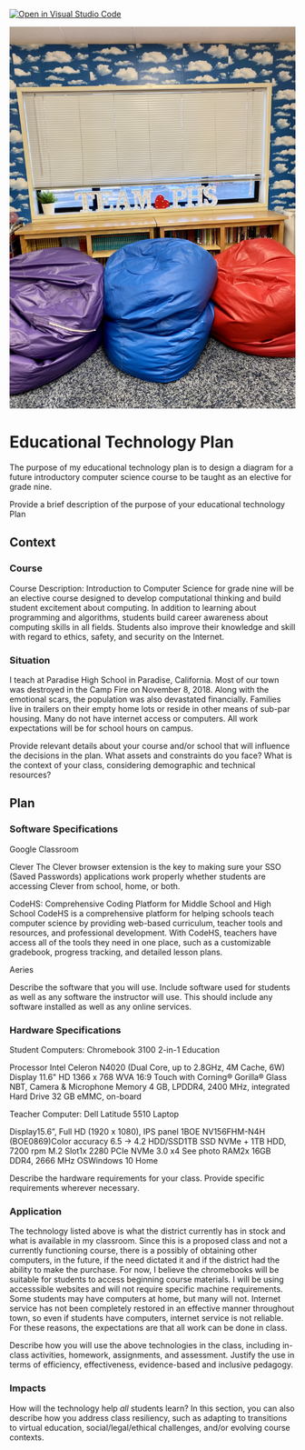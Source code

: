 [![Open in Visual Studio Code](https://classroom.github.com/assets/open-in-vscode-f059dc9a6f8d3a56e377f745f24479a46679e63a5d9fe6f495e02850cd0d8118.svg)](https://classroom.github.com/online_ide?assignment_repo_id=5862778&assignment_repo_type=AssignmentRepo)

![alt text](IMG_1703.jpg)
# Educational Technology Plan

The purpose of my educational technology plan is to design a diagram for a future introductory computer science course to be taught as an elective for grade nine. 

Provide a brief description of the purpose of your educational technology Plan

## Context

### Course

Course Description: Introduction to Computer Science for grade nine will be an elective course designed to develop computational thinking and build student excitement
about computing. In addition to learning about programming and algorithms, students build career awareness about
computing skills in all fields. Students also improve their knowledge and skill with regard to ethics, safety, and
security on the Internet.

### Situation

I teach at Paradise High School in Paradise, California.  Most of our town was destroyed in the Camp Fire on November 8, 2018. Along with the emotional scars, the population was also devastated financially. Families live in trailers on their empty home lots or reside in other means of sub-par housing.  Many do not have internet access or computers.  All work expectations will be for school hours on campus.

Provide relevant details about your course and/or school that will influence the
decisions in the plan. What assets and constraints do you face? What is the
context of your class, considering demographic and technical resources?

## Plan

### Software Specifications

Google Classroom


Clever
The Clever browser extension is the key to making sure your SSO (Saved Passwords) applications work properly whether students are accessing Clever from school, home, or both.

CodeHS: Comprehensive Coding Platform for Middle School and High School
CodeHS is a comprehensive platform for helping schools teach computer science by providing web-based curriculum, teacher tools and resources, and professional development. With CodeHS, teachers have access all of the tools they need in one place, such as a customizable gradebook, progress tracking, and detailed lesson plans.

Aeries

Describe the software that you will use. Include software used for students as
well as any software the instructor will use. This should include any software
installed as well as any online services.

### Hardware Specifications

Student Computers:
Chromebook 3100 2-in-1 Education

Processor
Intel Celeron N4020 (Dual Core, up to 2.8GHz, 4M Cache, 6W)
Display
11.6" HD 1366 x 768 WVA 16:9 Touch with Corning® Gorilla® Glass NBT, Camera & Microphone
Memory
4 GB, LPDDR4, 2400 MHz, integrated
Hard Drive
32 GB eMMC, on-board

Teacher Computer:
Dell Latitude 5510 Laptop

Display15.6”, Full HD (1920 x 1080), IPS
panel 1BOE NV156FHM-N4H (BOE0869)Color accuracy 6.5 -> 4.2
HDD/SSD1TB SSD NVMe + 1TB HDD, 7200 rpm
M.2 Slot1x 2280 PCIe NVMe 3.0 x4  See photo
RAM2x 16GB DDR4, 2666 MHz
OSWindows 10 Home

Describe the hardware requirements for your class. Provide specific requirements
wherever necessary.

### Application

The technology listed above is what the district currently has in stock and what is available in my classroom. Since this is a proposed class and not a currently functioning course, there is a possibly of obtaining other computers, in the future, if the need dictated it and if the district had the ability to make the purchase.  For now, I believe the chromebooks will be suitable for students to access beginning course materials.  I will be using accesssible websites and will not require specific machine requirements.  Some students may have computers at home, but many will not. Internet service has not been completely restored in an effective manner throughout town, so even if students have computers, internet service is not reliable.  For these reasons, the expectations are that all work can be done in class. 

Describe how you will use the above technologies in the class, including
in-class activities, homework, assignments, and assessment. Justify the use
in terms of efficiency, effectiveness, evidence-based and inclusive pedagogy.

### Impacts

How will the technology help *all* students learn? In this section, you can also
describe how you address class resiliency, such as adapting to
transitions to virtual education, social/legal/ethical challenges,  and/or
evolving course contexts.
